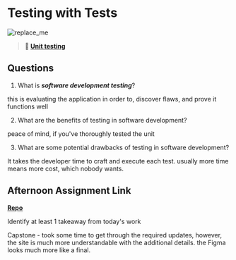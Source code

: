 # Testing with Tests

![replace_me](https://codeworks.blob.core.windows.net/public/assets/img/illustrations/placeholder.svg)

> **📖 [Unit testing](https://codeworksacademy.com/fs-student-guide/resources/wk8-9/03-Unit-Testing)**

## Questions

1. What is ***software development testing***?

this is evaluating the application in order to, discover flaws, and prove it functions well

2. What are the benefits of testing in software development?

peace of mind, if you've thoroughly tested the unit

3. What are some potential drawbacks of testing in software development?

It takes the developer time to craft and execute each test. usually more time means more cost, which nobody wants.

## Afternoon Assignment Link

**[Repo](https://github.com/LemonadeGT1/<ASSIGNMENT_REPO>)**

Identify at least 1 takeaway from today's work

Capstone - took some time to get through the required updates, however, the site is much more understandable with the additional details. the Figma looks much more like a final.